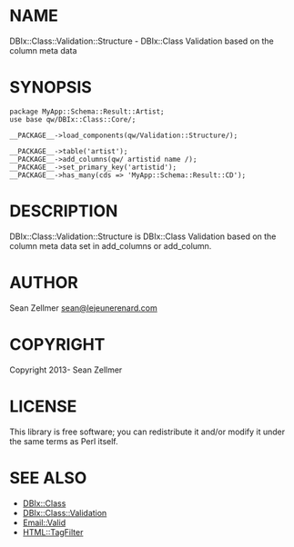 # NAME

DBIx::Class::Validation::Structure - DBIx::Class Validation based on the column meta data

# SYNOPSIS

    package MyApp::Schema::Result::Artist;
    use base qw/DBIx::Class::Core/;

    __PACKAGE__->load_components(qw/Validation::Structure/);

    __PACKAGE__->table('artist');
    __PACKAGE__->add_columns(qw/ artistid name /);
    __PACKAGE__->set_primary_key('artistid');
    __PACKAGE__->has_many(cds => 'MyApp::Schema::Result::CD');

# DESCRIPTION

DBIx::Class::Validation::Structure is DBIx::Class Validation based on the column meta data set in add\_columns or add\_column.

# AUTHOR

Sean Zellmer <sean@lejeunerenard.com>

# COPYRIGHT

Copyright 2013- Sean Zellmer

# LICENSE

This library is free software; you can redistribute it and/or modify
it under the same terms as Perl itself.

# SEE ALSO

- [DBIx::Class](https://metacpan.org/pod/DBIx::Class)
- [DBIx::Class::Validation](https://metacpan.org/pod/DBIx::Class::Validation)
- [Email::Valid](https://metacpan.org/pod/Email::Valid)
- [HTML::TagFilter](https://metacpan.org/pod/HTML::TagFilter)
